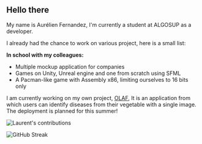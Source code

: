 ## Hello there

My name is Aurélien Fernandez, I'm currently a student at ALGOSUP as a developer.

I already had the chance to work on various project, here is a small list:

**In school with my colleagues:**
- Multiple mockup application for companies
- Games on Unity, Unreal engine and one from scratch using SFML
- A Pacman-like game with Assembly x86, limiting ourselves to 16 bits only


I am currently working on my own project, [OLAF](https://github.com/aurelienfernandez/ALGOSUP-Moonshot-OLAF/tree/deploy), It is an application from which users can identify diseases from their vegetable with a single image. The deployment is planned for this summer! 

<p><img src="https://github-readme-stats.vercel.app/api?username=aurelienfernandez&show_icons=true&theme=gotham" alt="Laurent's contributions" align="center" /></p>

<p><img src="https://github-readme-streak-stats.herokuapp.com?user=aurelienfernandez&theme=gotham&mode=weekly" alt="GitHub Streak"></p>
